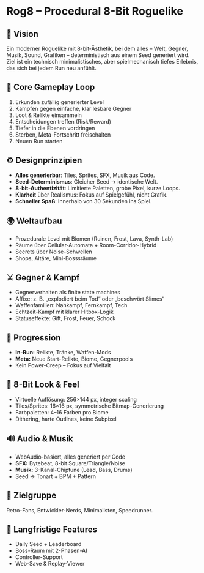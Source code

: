 # Rog8 – Procedural 8-Bit Roguelike

## 🎯 Vision
Ein moderner Roguelike mit 8-bit-Ästhetik, bei dem alles – Welt, Gegner, Musik, Sound, Grafiken – deterministisch aus einem Seed generiert wird. Ziel ist ein technisch minimalistisches, aber spielmechanisch tiefes Erlebnis, das sich bei jedem Run neu anfühlt.

## 🧩 Core Gameplay Loop
1. Erkunden zufällig generierter Level  
2. Kämpfen gegen einfache, klar lesbare Gegner  
3. Loot & Relikte einsammeln  
4. Entscheidungen treffen (Risk/Reward)  
5. Tiefer in die Ebenen vordringen  
6. Sterben, Meta-Fortschritt freischalten  
7. Neuen Run starten

## ⚙️ Designprinzipien
- **Alles generierbar**: Tiles, Sprites, SFX, Musik aus Code.  
- **Seed-Determinismus**: Gleicher Seed → identische Welt.  
- **8-bit-Authentizität**: Limitierte Paletten, grobe Pixel, kurze Loops.  
- **Klarheit** über Realismus: Fokus auf Spielgefühl, nicht Grafik.  
- **Schneller Spaß**: Innerhalb von 30 Sekunden ins Spiel.

## 🌍 Weltaufbau
- Prozedurale Level mit Biomen (Ruinen, Frost, Lava, Synth-Lab)
- Räume über Cellular-Automata + Room-Corridor-Hybrid
- Secrets über Noise-Schwellen
- Shops, Altäre, Mini-Bosssräume

## ⚔️ Gegner & Kampf
- Gegnerverhalten als finite state machines  
- Affixe: z. B. „explodiert beim Tod“ oder „beschwört Slimes“  
- Waffenfamilien: Nahkampf, Fernkampf, Tech  
- Echtzeit-Kampf mit klarer Hitbox-Logik  
- Statuseffekte: Gift, Frost, Feuer, Schock  

## 💎 Progression
- **In-Run:** Relikte, Tränke, Waffen-Mods  
- **Meta:** Neue Start-Relikte, Biome, Gegnerpools  
- Kein Power-Creep – Fokus auf Vielfalt  

## 🎨 8-Bit Look & Feel
- Virtuelle Auflösung: 256×144 px, integer scaling  
- Tiles/Sprites: 16×16 px, symmetrische Bitmap-Generierung  
- Farbpaletten: 4–16 Farben pro Biome  
- Dithering, harte Outlines, keine Subpixel  

## 🔊 Audio & Musik
- WebAudio-basiert, alles generiert per Code  
- **SFX:** Bytebeat, 8-bit Square/Triangle/Noise  
- **Musik:** 3-Kanal-Chiptune (Lead, Bass, Drums)  
- Seed → Tonart + BPM + Pattern  

## 🧠 Zielgruppe
Retro-Fans, Entwickler-Nerds, Minimalisten, Speedrunner.

## 🏁 Langfristige Features
- Daily Seed + Leaderboard  
- Boss-Raum mit 2-Phasen-AI  
- Controller-Support  
- Web-Save & Replay-Viewer
